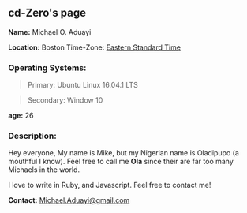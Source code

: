   <h2>cd-Zero's page</h2>
  
 **Name:** Michael O. Aduayi
  
 **Location:** Boston 
  Time-Zone: [Eastern Standard Time]( https://www.timeanddate.com/time/zones/est)
  
  <h3>Operating Systems:</h3>
   
   >Primary:    Ubuntu Linux 16.04.1 LTS
   
   >Secondary:  Window 10
 
  **age:** 26 

<h3>Description:</h3>
 
Hey everyone,
  My name is Mike, but my Nigerian name is Oladipupo (a mouthful I know).
  Feel free to call me **Ola** since their are far too many Michaels in the world.
  
  I love to write in Ruby, and Javascript. Feel free to contact me!


  **Contact:** Michael.Aduayi@gmail.com
    
  
  
